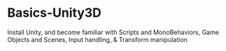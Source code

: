 # Basics-Unity3D
Install Unity, and become familiar with Scripts and MonoBehaviors, Game Objects and Scenes, Input handling, &amp; Transform manipulation
